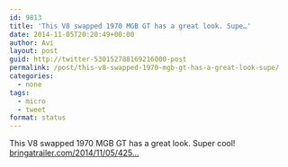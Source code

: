 ```yaml
---
id: 9813
title: 'This V8 swapped 1970 MGB GT has a great look. Supe…'
date: 2014-11-05T20:20:49+00:00
author: Avi
layout: post
guid: http://twitter-530152788169216000-post
permalink: /post/this-v8-swapped-1970-mgb-gt-has-a-great-look-supe/
categories:
  - none
tags:
  - micro
  - tweet
format: status
---
```

This V8 swapped 1970 MGB GT has a great look. Super cool! [bringatrailer.com/2014/11/05/425…](http://bringatrailer.com/2014/11/05/425-horsepower-v8-swapped-1970-mgb-gt/)
